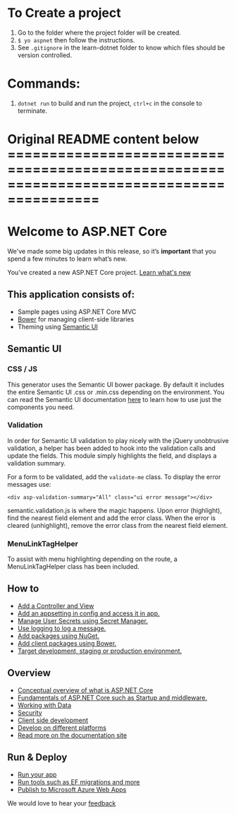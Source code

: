 # To Create a project

1. Go to the folder where the project folder will be created.
2. `$ yo aspnet` then follow the instructions.
3. See `.gitignore` in the learn-dotnet folder to know which files should be version controlled.


# Commands:

1. `dotnet run` to build and run the project, `ctrl+c` in the console to terminate.


# Original README content below =========================================================================================
# Welcome to ASP.NET Core

We've made some big updates in this release, so it’s **important** that you spend a few minutes to learn what’s new.

You've created a new ASP.NET Core project. [Learn what's new](https://go.microsoft.com/fwlink/?LinkId=518016)

## This application consists of:

*   Sample pages using ASP.NET Core MVC
*   [Bower](https://go.microsoft.com/fwlink/?LinkId=518004) for managing client-side libraries
*   Theming using [Semantic UI](http://semantic-ui.com/)

## Semantic UI

### CSS / JS
This generator uses the Semantic UI bower package. By default it includes the entire Semantic UI .css or .min.css
depending on the environment. You can read the Semantic UI documentation [here](http://semantic-ui.com/introduction/build-tools.html) to learn how to use just the components you need.

### Validation
In order for Semantic UI validation to play nicely with the jQuery unobtrusive validation, a helper has been added to 
hook into the validation calls and update the fields. This module simply highlights the field, and displays a 
validation summary.

For a form to be validated, add the `validate-me` class. To display the error messages use:

`<div asp-validation-summary="All" class="ui error message"></div>`

semantic.validation.js is where the magic happens. Upon error (highlight), find the nearest field element and add the error class.
When the error is cleared (unhighlight), remove the error class from the nearest field element.

### MenuLinkTagHelper
To assist with menu highlighting depending on the route, a MenuLinkTagHelper class has been included.

## How to

*   [Add a Controller and View](https://go.microsoft.com/fwlink/?LinkID=398600)
*   [Add an appsetting in config and access it in app.](https://go.microsoft.com/fwlink/?LinkID=699562)
*   [Manage User Secrets using Secret Manager.](https://go.microsoft.com/fwlink/?LinkId=699315)
*   [Use logging to log a message.](https://go.microsoft.com/fwlink/?LinkId=699316)
*   [Add packages using NuGet.](https://go.microsoft.com/fwlink/?LinkId=699317)
*   [Add client packages using Bower.](https://go.microsoft.com/fwlink/?LinkId=699318)
*   [Target development, staging or production environment.](https://go.microsoft.com/fwlink/?LinkId=699319)

## Overview

*   [Conceptual overview of what is ASP.NET Core](https://go.microsoft.com/fwlink/?LinkId=518008)
*   [Fundamentals of ASP.NET Core such as Startup and middleware.](https://go.microsoft.com/fwlink/?LinkId=699320)
*   [Working with Data](https://go.microsoft.com/fwlink/?LinkId=398602)
*   [Security](https://go.microsoft.com/fwlink/?LinkId=398603)
*   [Client side development](https://go.microsoft.com/fwlink/?LinkID=699321)
*   [Develop on different platforms](https://go.microsoft.com/fwlink/?LinkID=699322)
*   [Read more on the documentation site](https://go.microsoft.com/fwlink/?LinkID=699323)

## Run & Deploy

*   [Run your app](https://go.microsoft.com/fwlink/?LinkID=517851)
*   [Run tools such as EF migrations and more](https://go.microsoft.com/fwlink/?LinkID=517853)
*   [Publish to Microsoft Azure Web Apps](https://go.microsoft.com/fwlink/?LinkID=398609)

We would love to hear your [feedback](https://go.microsoft.com/fwlink/?LinkId=518015)
